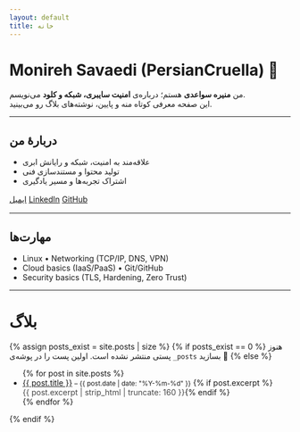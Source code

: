 ```yaml
---
layout: default
title: خانه
---
```


<link rel="stylesheet" href="{{ '/assets/css/custom.css' | relative_url }}">

# Monireh Savaedi (PersianCruella) 👋
من **منیره سواعدی** هستم؛ درباره‌ی **امنیت سایبری، شبکه و کلود** می‌نویسم.  
این صفحه معرفی کوتاه منه و پایین، نوشته‌های بلاگ رو می‌بینید.

---

## دربارهٔ من
- علاقه‌مند به امنیت، شبکه و رایانش ابری
- تولید محتوا و مستندسازی فنی
- اشتراک تجربه‌ها و مسیر یادگیری

<div style="margin:16px 0;">
  <a class="btn" href="mailto:{{ site.email | default: 'you@example.com' }}">ایمیل</a>
  <a class="btn" href="{{ site.linkedin_url | default: '#' }}" target="_blank" rel="noopener">LinkedIn</a>
  <a class="btn" href="https://github.com/{{ site.github_username }}" target="_blank" rel="noopener">GitHub</a>
</div>

---

## مهارت‌ها
- Linux • Networking (TCP/IP, DNS, VPN)
- Cloud basics (IaaS/PaaS) • Git/GitHub
- Security basics (TLS, Hardening, Zero Trust)

---

<a id="blog"></a>
# بلاگ

{% assign posts_exist = site.posts | size %}
{% if posts_exist == 0 %}
هنوز پستی منتشر نشده است. اولین پست را در پوشه‌ی `_posts` بسازید 🙂
{% else %}
<ul>
  {% for post in site.posts %}
    <li>
      <a href="{{ post.url | relative_url }}">{{ post.title }}</a>
      <small> – {{ post.date | date: "%Y-%m-%d" }}</small>
      {% if post.excerpt %}<br><span style="opacity:.8">{{ post.excerpt | strip_html | truncate: 160 }}</span>{% endif %}
    </li>
  {% endfor %}
</ul>
{% endif %}
